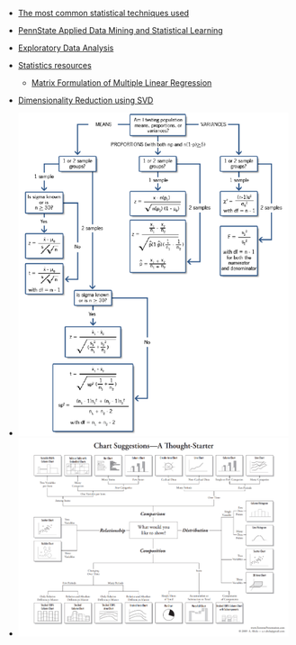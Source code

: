 - [The most common statistical techniques used](http://www.statstutor.ac.uk/resources/uploaded/tutorsquickguidetostatistics.pdf)
- [PennState Applied Data Mining and Statistical Learning](https://newonlinecourses.science.psu.edu/stat508/)
- [Exploratory Data Analysis](https://www.itl.nist.gov/div898/handbook/eda/eda_d.htm)
- [Statistics resources](https://brohrer.github.io/stats_resources.html)
    - [Matrix Formulation of Multiple Linear Regression](https://newonlinecourses.science.psu.edu/stat462/node/132/)

- [Dimensionality Reduction using SVD](http://infolab.stanford.edu/~ullman/mmds/ch11.pdf)
- <img src="./img/Hypothesis-Testing-Decision-Tree.png">
- <img src="./img/chart-types-choosing-the-right-one.png">